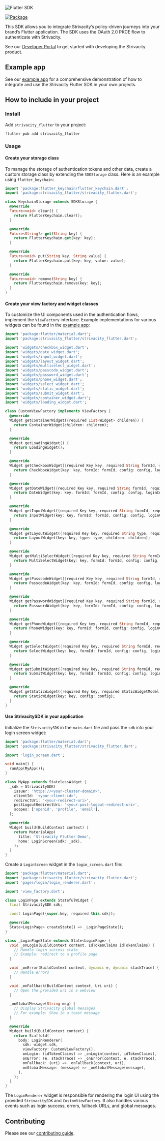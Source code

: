 ![Flutter SDK](https://static.strivacity.com/images/flutter-sdk.png)

[![Package](https://img.shields.io/pub/v/strivacity_flutter.svg)](https://pub.dartlang.org/packages/strivacity_flutter)

This SDK allows you to integrate Strivacity’s policy-driven journeys into your brand’s Flutter application. The SDK uses the OAuth 2.0 PKCE flow to authenticate with Strivacity.

See our [Developer Portal](https://www.strivacity.com/learn-support/developer-hub) to get started with developing the Strivacity product.

## Example app

See our [example app](https://github.com/Strivacity/sdk-flutter/blob/main/strivacity_flutter/example/README.md) for a comprehensive demonstration of how to integrate and use the Strivacity Flutter SDK in your own projects.

## How to include in your project

### Install

Add `strivacity_flutter` to your project:

```sh
flutter pub add strivacity_flutter
```

### Usage

#### Create your storage class

To manage the storage of authentication tokens and other data, create a custom storage class by extending the `SDKStorage` class. Here is an example using `flutter_keychain`:

```dart
import 'package:flutter_keychain/flutter_keychain.dart';
import 'package:strivacity_flutter/strivacity_flutter.dart';

class KeychainStorage extends SDKStorage {
  @override
  Future<void> clear() {
    return FlutterKeychain.clear();
  }

  @override
  Future<String?> get(String key) {
    return FlutterKeychain.get(key: key);
  }

  @override
  Future<void> put(String key, String value) {
    return FlutterKeychain.put(key: key, value: value);
  }

  @override
  Future<void> remove(String key) {
    return FlutterKeychain.remove(key: key);
  }
}
```

#### Create your view factory and widget classes

To customize the UI components used in the authentication flows, implement the `ViewFactory` interface. Example implementations for various widgets can be found in the [example app](https://github.com/strivacity/strivacity-flutter-example):

```dart
import 'package:flutter/material.dart';
import 'package:strivacity_flutter/strivacity_flutter.dart';

import 'widgets/checkbox_widget.dart';
import 'widgets/date_widget.dart';
import 'widgets/input_widget.dart';
import 'widgets/layout_widget.dart';
import 'widgets/multiselect_widget.dart';
import 'widgets/passcode_widget.dart';
import 'widgets/password_widget.dart';
import 'widgets/phone_widget.dart';
import 'widgets/select_widget.dart';
import 'widgets/static_widget.dart';
import 'widgets/submit_widget.dart';
import 'widgets/container_widget.dart';
import 'widgets/loading_widget.dart';

class CustomViewFactory implements ViewFactory {
  @override
  Widget getContainerWidget({required List<Widget> children}) {
    return ContainerWidget(children: children);
  }

  @override
  Widget getLoadingWidget() {
    return LoadingWidget();
  }

  @override
  Widget getCheckboxWidget({required Key key, required String formId, required CheckboxWidgetModel config, required LoginContext loginContext}) {
    return CheckboxWidget(key: key, formId: formId, config: config, loginContext: loginContext);
  }

  @override
  Widget getDateWidget({required Key key, required String formId, required DateWidgetModel config, required LoginContext loginContext}) {
    return DateWidget(key: key, formId: formId, config: config, loginContext: loginContext);
  }

  @override
  Widget getInputWidget({required Key key, required String formId, required InputWidgetModel config, required LoginContext loginContext}) {
    return InputWidget(key: key, formId: formId, config: config, loginContext: loginContext);
  }

  @override
  Widget getLayoutWidget({required Key key, required String type, required List<Widget> children}) {
    return LayoutWidget(key: key, type: type, children: children);
  }

  @override
  Widget getMultiSelectWidget({required Key key, required String formId, required MultiSelectWidgetModel config, required LoginContext loginContext}) {
    return MultiSelectWidget(key: key, formId: formId, config: config, loginContext: loginContext);
  }

  @override
  Widget getPasscodeWidget({required Key key, required String formId, required PasscodeWidgetModel config, required LoginContext loginContext}) {
    return PasscodeWidget(key: key, formId: formId, config: config, loginContext: loginContext);
  }

  @override
  Widget getPasswordWidget({required Key key, required String formId, required PasswordWidgetModel config, required LoginContext loginContext}) {
    return PasswordWidget(key: key, formId: formId, config: config, loginContext: loginContext);
  }

  @override
  Widget getPhoneWidget({required Key key, required String formId, required PhoneWidgetModel config, required LoginContext loginContext}) {
    return PhoneWidget(key: key, formId: formId, config: config, loginContext: loginContext);
  }

  @override
  Widget getSelectWidget({required Key key, required String formId, required SelectWidgetModel config, required LoginContext loginContext}) {
    return SelectWidget(key: key, formId: formId, config: config, loginContext: loginContext);
  }

  @override
  Widget getSubmitWidget({required Key key, required String formId, required SubmitWidgetModel config, required LoginContext loginContext}) {
    return SubmitWidget(key: key, formId: formId, config: config, loginContext: loginContext);
  }

  @override
  Widget getStaticWidget({required Key key, required StaticWidgetModel config}) {
    return StaticWidget(key: key, config: config);
  }
}
```

#### Use StrivacitySDK in your application

Initialize the `StrivacitySDK` in the `main.dart` file and pass the `sdk` into your login screen widget:

```dart
import 'package:flutter/material.dart';
import 'package:strivacity_flutter/strivacity_flutter.dart';

import 'login_screen.dart';

void main() {
  runApp(MyApp());
}

class MyApp extends StatelessWidget {
  _sdk = StrivacitySDK(
    issuer: 'https://<your-cluster-domain>',
    clientId: '<your-client-id>',
    redirectUri: '<your-redirect-uri>',
    postLogoutRedirectUri: '<your-post-logout-redirect-uri>',
    scopes: ['openid', 'profile', 'email'],
  );

  @override
  Widget build(BuildContext context) {
    return MaterialApp(
      title: 'Strivacity Flutter Demo',
      home: LoginScreen(sdk: _sdk),
    );
  }
}
```

Create a `LoginScreen` widget in the `login_screen.dart` file:

```dart
import 'package:flutter/material.dart';
import 'package:strivacity_flutter/strivacity_flutter.dart';
import 'pages/login/login_renderer.dart';

import 'view_factory.dart';

class LoginPage extends StatefulWidget {
  final StrivacitySDK sdk;

  const LoginPage({super.key, required this.sdk});

  @override
  State<LoginPage> createState() => _LoginPageState();
}

class _LoginPageState extends State<LoginPage> {
  void _onLogin(BuildContext context, IdTokenClaims idTokenClaims) {
    // Handle login success state
    // Example: redirect to a profile page
  }

  void _onError(BuildContext context, dynamic e, dynamic stackTrace) {
    // Handle errors
  }

  void _onFallback(BuildContext context, Uri uri) {
    // Open the provided uri in a webview
  }

  _onGlobalMessage(String msg) {
    // Display Strivacity global messages
    // For example: Show in a toast message
  }

  @override
  Widget build(BuildContext context) {
    return Scaffold(
      body: LoginRenderer(
        sdk: widget.sdk,
        viewFactory: CustomViewFactory(),
        onLogin: (idTokenClaims) => _onLogin(context, idTokenClaims),
        onError: (e, stackTrace) => _onError(context, e, stackTrace),
        onFallback: (uri) => _onFallback(context, uri),
        onGlobalMessage: (message) => _onGlobalMessage(message),
      ),
    );
  }
}
```

The `LoginRenderer` widget is responsible for rendering the login UI using the provided `StrivacitySDK` and `CustomViewFactory`. It also handles various events such as login success, errors, fallback URLs, and global messages.

## Contributing

Please see our [contributing guide](https://github.com/Strivacity/sdk-flutter/blob/main/strivacity_flutter/CONTRIBUTING.md).
